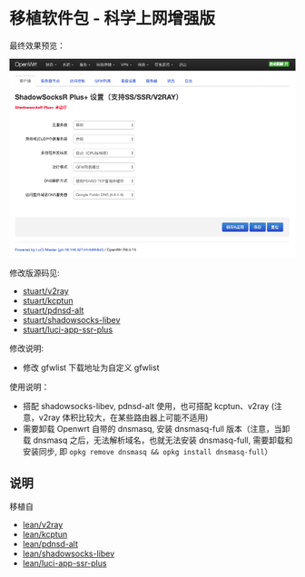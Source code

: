 # 移植软件包 - 科学上网增强版

最终效果预览：

![Snipaste_2019-09-20_01-07-59.png](https://raw.githubusercontent.com/stuarthua/PicGo/master/oh-my-openwrt/Snipaste_2019-09-20_01-07-59.png)

修改版源码见: 

* [stuart/v2ray](https://github.com/stuarthua/oh-my-openwrt/tree/master/stuart/v2ray)
* [stuart/kcptun](https://github.com/stuarthua/oh-my-openwrt/tree/master/stuart/kcptun)
* [stuart/pdnsd-alt](https://github.com/stuarthua/oh-my-openwrt/tree/master/stuart/pdnsd-alt)
* [stuart/shadowsocks-libev](https://github.com/stuarthua/oh-my-openwrt/tree/master/stuart/shadowsocks-libev)
* [stuart/luci-app-ssr-plus](https://github.com/stuarthua/oh-my-openwrt/tree/master/stuart/luci-app-ssr-plus)

修改说明: 

* 修改 gfwlist 下载地址为自定义 gfwlist

使用说明：

* 搭配 shadowsocks-libev, pdnsd-alt 使用，也可搭配 kcptun、v2ray (注意，v2ray 体积比较大，在某些路由器上可能不适用)
* 需要卸载 Openwrt 自带的 dnsmasq, 安装 dnsmasq-full 版本（注意，当卸载 dnsmasq 之后，无法解析域名，也就无法安装 dnsmasq-full, 需要卸载和安装同步, 即 `opkg remove dnsmasq && opkg install dnsmasq-full`）

## 说明

移植自

* [lean/v2ray](https://github.com/coolsnowwolf/lede/tree/master/package/lean/v2ray)
* [lean/kcptun](https://github.com/coolsnowwolf/lede/tree/master/package/lean/kcptun)
* [lean/pdnsd-alt](https://github.com/coolsnowwolf/lede/tree/master/package/lean/pdnsd-alt)
* [lean/shadowsocks-libev](https://github.com/coolsnowwolf/lede/tree/master/package/lean/shadowsocks-libev)
* [lean/luci-app-ssr-plus](https://github.com/coolsnowwolf/lede/tree/master/package/lean/luci-app-ssr-plus)